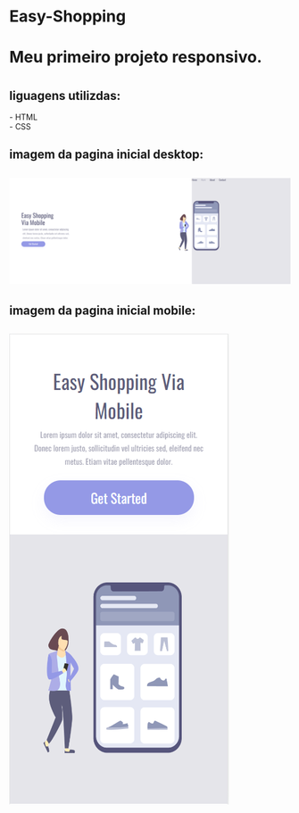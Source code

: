 # Easy-Shopping
<h1> Meu primeiro projeto responsivo.<h1>
<h2>liguagens utilizdas:</h2>
- HTML <br>
- CSS <br>
  <h2>imagem da pagina inicial desktop:<h2>
   <img src="https://github.com/sergiohenrique10/easy-shopping/blob/master/assets/tela%20desktop.PNG?raw=true" alt="imagem desktop"/>
<h2>imagem da pagina inicial mobile:<h2>
  <img src="https://github.com/sergiohenrique10/easy-shopping/blob/master/assets/tela%20mobile.PNG?raw=true" alt="imagem mobile"/>
